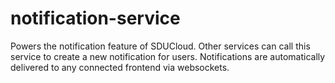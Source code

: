 # notification-service

Powers the notification feature of SDUCloud. Other services can call this
service to create a new notification for users. Notifications are
automatically delivered to any connected frontend via websockets.
